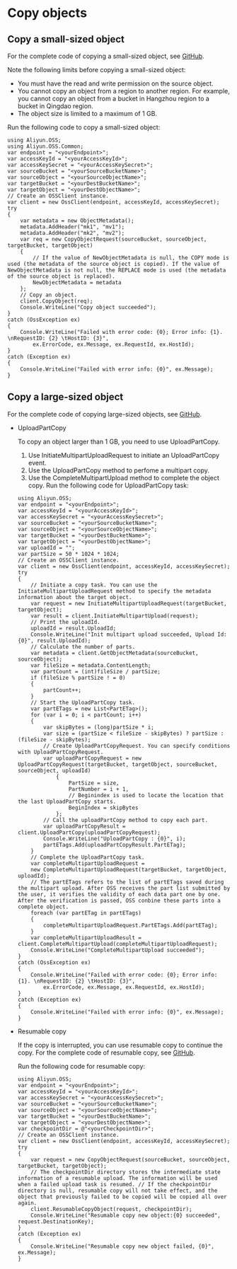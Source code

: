 # Copy objects

## Copy a small-sized object

For the complete code of copying a small-sized object, see [GitHub](https://github.com/aliyun/aliyun-oss-csharp-sdk/blob/master/samples/Samples/CopyObjectSample.cs).

Note the following limits before copying a small-sized object:

-   You must have the read and write permission on the source object.
-   You cannot copy an object from a region to another region. For example, you cannot copy an object from a bucket in Hangzhou region to a bucket in Qingdao region.
-   The object size is limited to a maximum of 1 GB.

Run the following code to copy a small-sized object:

```
using Aliyun.OSS;
using Aliyun.OSS.Common;
var endpoint = "<yourEndpoint>";
var accessKeyId = "<yourAccessKeyId>";
var accessKeySecret = "<yourAccessKeySecret>";
var sourceBucket = "<yourSourceBucketName>";
var sourceObject = "<yourSourceObjectName>";
var targetBucket = "<yourDestBucketName>";
var targetObject = "<yourDestObjectName>";
// Create an OSSClient instance.
var client = new OssClient(endpoint, accessKeyId, accessKeySecret);
try
{
    var metadata = new ObjectMetadata();
    metadata.AddHeader("mk1", "mv1");
    metadata.AddHeader("mk2", "mv2");
    var req = new CopyObjectRequest(sourceBucket, sourceObject, targetBucket, targetObject)
    {
        // If the value of NewObjectMetadata is null, the COPY mode is used (the metadata of the source object is copied). If the value of NewObjectMetadata is not null, the REPLACE mode is used (the metadata of the source object is replaced).
        NewObjectMetadata = metadata 
    };
    // Copy an object.
    client.CopyObject(req);
    Console.WriteLine("Copy object succeeded");
}
catch (OssException ex)
{
    Console.WriteLine("Failed with error code: {0}; Error info: {1}. \nRequestID: {2} \tHostID: {3}",
        ex.ErrorCode, ex.Message, ex.RequestId, ex.HostId);
}
catch (Exception ex)
{
    Console.WriteLine("Failed with error info: {0}", ex.Message);
}
```

## Copy a large-sized object

For the complete code of copying large-sized objects, see [GitHub](https://github.com/aliyun/aliyun-oss-csharp-sdk/blob/master/samples/Samples/MultipartUploadSample.cs).

-   UploadPartCopy

    To copy an object larger than 1 GB, you need to use UploadPartCopy.

    1.  Use InitiateMultipartUploadRequest to initiate an UploadPartCopy event.
    2.  Use the UploadPartCopy method to perfome a multipart copy.
    3.  Use the CompleteMultipartUpload method to complete the object copy.
    Run the following code for UploadPartCopy task:

    ```
    using Aliyun.OSS;
    var endpoint = "<yourEndpoint>";
    var accessKeyId = "<yourAccessKeyId>";
    var accessKeySecret = "<yourAccessKeySecret>";
    var sourceBucket = "<yourSourceBucketName>";
    var sourceObject = "<yourSourceObjectName>";
    var targetBucket = "<yourDestBucketName>";
    var targetObject = "<yourDestObjectName>";
    var uploadId = "";
    var partSize = 50 * 1024 * 1024;
    // Create an OSSClient instance.
    var client = new OssClient(endpoint, accessKeyId, accessKeySecret);
    try
    {
        // Initiate a copy task. You can use the InitiateMultipartUploadRequest method to specify the metadata information about the target object.
        var request = new InitiateMultipartUploadRequest(targetBucket, targetObject);
        var result = client.InitiateMultipartUpload(request);
        // Print the uploadId.
        uploadId = result.UploadId;
        Console.WriteLine("Init multipart upload succeeded, Upload Id: {0}", result.UploadId);
        // Calculate the number of parts.
        var metadata = client.GetObjectMetadata(sourceBucket, sourceObject);
        var fileSize = metadata.ContentLength;
        var partCount = (int)fileSize / partSize;
        if (fileSize % partSize ! = 0)
        {
            partCount++;
        }
        // Start the UploadPartCopy task.
        var partETags = new List<PartETag>();
        for (var i = 0; i < partCount; i++)
        {
            var skipBytes = (long)partSize * i;
            var size = (partSize < fileSize - skipBytes) ? partSize : (fileSize - skipBytes);
            // Create UploadPartCopyRequest. You can specify conditions with UploadPartCopyRequest.
            var uploadPartCopyRequest = new UploadPartCopyRequest(targetBucket, targetObject, sourceBucket, sourceObject, uploadId)
                {
                    PartSize = size,
                    PartNumber = i + 1,
                    // Beginindex is used to locate the location that the last UploadPartCopy starts.
                    BeginIndex = skipBytes
                };
            // Call the uploadPartCopy method to copy each part.
            var uploadPartCopyResult = client.UploadPartCopy(uploadPartCopyRequest);
            Console.WriteLine("UploadPartCopy : {0}", i);
            partETags.Add(uploadPartCopyResult.PartETag);
        }
        // Complete the UploadPartCopy task.
        var completeMultipartUploadRequest =
        new CompleteMultipartUploadRequest(targetBucket, targetObject, uploadId);
        // The partETags refers to the list of partETags saved during the multipart upload. After OSS receives the part list submitted by the user, it verifies the validity of each data part one by one. After the verification is passed, OSS conbine these parts into a complete object.
        foreach (var partETag in partETags)
        {
            completeMultipartUploadRequest.PartETags.Add(partETag);
        }
        var completeMultipartUploadResult = client.CompleteMultipartUpload(completeMultipartUploadRequest);
        Console.WriteLine("CompleteMultipartUpload succeeded");
    }
    catch (OssException ex)
    {
        Console.WriteLine("Failed with error code: {0}; Error info: {1}. \nRequestID: {2} \tHostID: {3}",
            ex.ErrorCode, ex.Message, ex.RequestId, ex.HostId);
    }
    catch (Exception ex)
    {
        Console.WriteLine("Failed with error info: {0}", ex.Message);
    }
    ```

-   Resumable copy

    If the copy is interrupted, you can use resumable copy to continue the copy. For the complete code of resumable copy, see [GitHub](https://github.com/aliyun/aliyun-oss-csharp-sdk/blob/master/samples/Samples/ResumableSample.cs).

    Run the following code for resumable copy:

    ```
    using Aliyun.OSS;
    var endpoint = "<yourEndpoint>";
    var accessKeyId = "<yourAccessKeyId>";
    var accessKeySecret = "<yourAccessKeySecret>";
    var sourceBucket = "<yourSourceBucketName>";
    var sourceObject = "<yourSourceObjectName>";
    var targetBucket = "<yourDestBucketName>";
    var targetObject = "<yourDestObjectName>";
    var checkpointDir = @"<yourCheckpointDir>";
    // Create an OSSClient instance.
    var client = new OssClient(endpoint, accessKeyId, accessKeySecret);
    try
    {
        var request = new CopyObjectRequest(sourceBucket, sourceObject, targetBucket, targetObject);
        // The checkpointDir directory stores the intermediate state information of a resumable upload. The information will be used when a failed upload task is resumed. // If the checkpointDir directory is null, resumable copy will not take effect, and the object that previously failed to be copied will be copied all over again.
        client.ResumableCopyObject(request, checkpointDir);
        Console.WriteLine("Resumable copy new object:{0} succeeded", request.DestinationKey);
    }
    catch (Exception ex)
    {
        Console.WriteLine("Resumable copy new object failed, {0}", ex.Message);
    }
    ```


